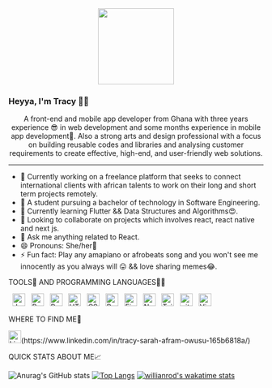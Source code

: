 <div id="header" align="center">
  <img src="https://media.giphy.com/media/RbDKaczqWovIugyJmW/giphy.gif" width="150"/>
</div>

### Heyya, I'm Tracy 👋👑
<p align="center">
A front-end and mobile app developer from Ghana with three years experience 😎 in web development and some months experience in mobile app development🙈. Also a strong arts and design professional with a focus on building reusable codes and libraries and analysing customer requirements to create effective, high-end, and user-friendly web solutions.
</p>
<hr/>
 
 - 🔭 Currently working on a freelance platform that seeks to connect international clients with african talents to work on their long and short term projects remotely.
 - 🏫 A student pursuing a bachelor of technology in Software Engineering.
- 🌱 Currently learning Flutter && Data Structures and Algorithms😍.
- 👯 Looking to collaborate on projects which involves react, react native and next js.
- 💬 Ask me anything related to React.
- 😄 Pronouns: She/her👑
- ⚡ Fun fact: Play any amapiano or afrobeats song and you won't see me innocently as you always will 😛 && love sharing memes😂.


<p align="left">TOOLS🔨 AND PROGRAMMING LANGUAGES👩‍💻</p>

&nbsp;
<img src="https://img.shields.io/badge/JavaScript-282C34?logo=javascript&logoColor=F7DF1E" alt="JavaScript logo" title="JavaScript" height="25" />
&nbsp;
<img src="https://img.shields.io/badge/React-282C34?logo=react&logoColor=61DAFB" alt="React logo" title="React.js / React Native" height="25" />
&nbsp;
<img src="https://img.shields.io/badge/React Native-282C34?logo=react&logoColor=61DAFB" alt="React Native logo" title="React Native" height="25" />
&nbsp;
<img src="https://img.shields.io/badge/HTML5-282C34?logo=html5&logoColor=764ABC" alt="HTML5 logo" title="HTML" height="25" />
&nbsp;
<img src="https://img.shields.io/badge/CSS3-282C34?logo=css3&logoColor=FFCA28" alt="CSS3 logo" title="CSS" height="25" />
&nbsp;
<img src="https://img.shields.io/badge/Redux-282C34?logo=redux&logoColor=764ABC" alt="Redux logo" title="Redux" height="25" />
&nbsp;
<img src="https://img.shields.io/badge/Firebase-282C34?logo=firebase&logoColor=FFCA28" alt="Firebase logo" title="Firebase" height="25" />
&nbsp;
<img src="https://img.shields.io/badge/Next.js-282C34?logo=next.js&logoColor=FFFFFF" alt="Next.js logo" title="Next.js" height="25" />
&nbsp;
<img src="https://img.shields.io/badge/Tailwind%20CSS-282C34?logo=tailwind-css&logoColor=38B2AC" alt="Tailwind CSS logo" title="Tailwind CSS" height="25" />
&nbsp;
<img src="https://img.shields.io/badge/git-282C34?logo=git&logoColor=F05032" alt="git logo" title="git" height="25" />
&nbsp;
<img src="https://img.shields.io/badge/VS%20Code-282C34?logo=visual-studio-code&logoColor=007ACC" alt="Visual Studio Code logo" title="Visual Studio Code" height="25" />
&nbsp;


<p align="left">WHERE TO FIND ME🔎</p>
<img src="https://img.shields.io/badge/LinkedIn-282C34?logo=linkedin&logoColor=0077B5" alt="LinkedIn logo" title="LinkedIn" height="25" />(https://www.linkedin.com/in/tracy-sarah-afram-owusu-165b6818a/)
&nbsp;


QUICK STATS ABOUT ME📈

![Anurag's GitHub stats](https://github-readme-stats.vercel.app/api?username=tracy1-sarah&show_icons=true&theme=transparent)
[![Top Langs](https://github-readme-stats.vercel.app/api/top-langs/?username=tracy1-sarah&show_icons=true&count_private=true)](https://github.com/anuraghazra/github-readme-stats)
[![willianrod's wakatime stats](https://github-readme-stats.vercel.app/api/wakatime?username=tracy_spec)](https://github.com/anuraghazra/github-readme-stats)


